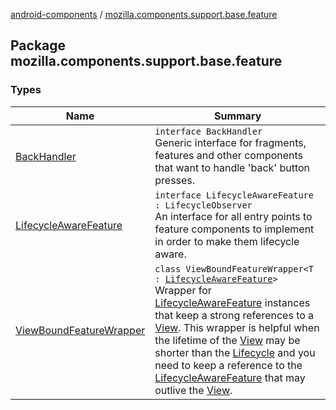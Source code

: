 [android-components](../index.md) / [mozilla.components.support.base.feature](./index.md)

## Package mozilla.components.support.base.feature

### Types

| Name | Summary |
|---|---|
| [BackHandler](-back-handler/index.md) | `interface BackHandler`<br>Generic interface for fragments, features and other components that want to handle 'back' button presses. |
| [LifecycleAwareFeature](-lifecycle-aware-feature/index.md) | `interface LifecycleAwareFeature : LifecycleObserver`<br>An interface for all entry points to feature components to implement in order to make them lifecycle aware. |
| [ViewBoundFeatureWrapper](-view-bound-feature-wrapper/index.md) | `class ViewBoundFeatureWrapper<T : `[`LifecycleAwareFeature`](-lifecycle-aware-feature/index.md)`>`<br>Wrapper for [LifecycleAwareFeature](-lifecycle-aware-feature/index.md) instances that keep a strong references to a [View](#). This wrapper is helpful when the lifetime of the [View](#) may be shorter than the [Lifecycle](#) and you need to keep a reference to the [LifecycleAwareFeature](-lifecycle-aware-feature/index.md) that may outlive the [View](#). |
